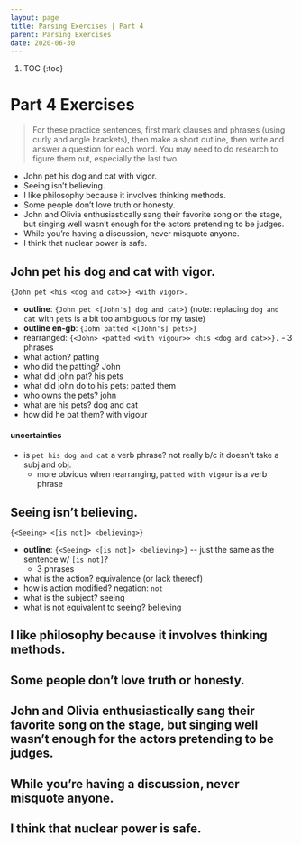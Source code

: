 ```yaml
---
layout: page
title: Parsing Exercises | Part 4
parent: Parsing Exercises
date: 2020-06-30
---
```


1. TOC
{:toc}

# Part 4 Exercises

> For these practice sentences, first mark clauses and phrases (using curly and angle brackets), then make a short outline, then write and answer a question for each word. You may need to do research to figure them out, especially the last two.

* John pet his dog and cat with vigor.
* Seeing isn’t believing.
* I like philosophy because it involves thinking methods.
* Some people don’t love truth or honesty.
* John and Olivia enthusiastically sang their favorite song on the stage, but singing well wasn’t enough for the actors pretending to be judges.
* While you’re having a discussion, never misquote anyone.
* I think that nuclear power is safe.

## John pet his dog and cat with vigor.

`{John pet <his <dog and cat>>} <with vigor>.`

* **outline**: `{John pet <[John's] dog and cat>}` (note: replacing `dog and cat` with `pets` is a bit too ambiguous for my taste)
* **outline en-gb**: `{John patted <[John's] pets>}`
* rearranged: `{<John> <patted <with vigour>> <his <dog and cat>>}.` - 3 phrases
* what action? patting
* who did the patting? John
* what did john pat? his pets
* what did john do to his pets: patted them
* who owns the pets? john
* what are his pets? dog and cat
* how did he pat them? with vigour

#### uncertainties

* is `pet his dog and cat` a verb phrase? not really b/c it doesn't take a subj and obj.
  * more obvious when rearranging, `patted with vigour` is a verb phrase

## Seeing isn’t believing.

`{<Seeing> <[is not]> <believing>}`

* **outline**: `{<Seeing> <[is not]> <believing>}` -- just the same as the sentence w/ `[is not]`?
  * 3 phrases
* what is the action? equivalence (or lack thereof)
* how is action modified? negation: `not`
* what is the subject? seeing
* what is not equivalent to seeing? believing

## I like philosophy because it involves thinking methods.


## Some people don’t love truth or honesty.


## John and Olivia enthusiastically sang their favorite song on the stage, but singing well wasn’t enough for the actors pretending to be judges.


## While you’re having a discussion, never misquote anyone.


## I think that nuclear power is safe.
